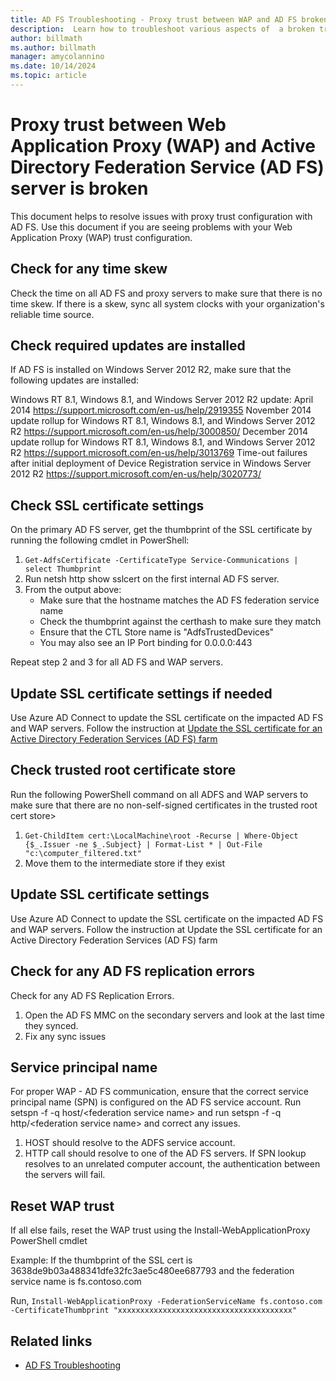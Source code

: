 ```yaml
---
title: AD FS Troubleshooting - Proxy trust between WAP and AD FS broken
description:  Learn how to troubleshoot various aspects of  a broken trust between WAP and AD FS.
author: billmath
ms.author: billmath
manager: amycolannino
ms.date: 10/14/2024
ms.topic: article
---
```





# Proxy trust between Web Application Proxy (WAP) and Active Directory Federation Service (AD FS) server is broken
This document helps to resolve issues with proxy trust configuration with AD FS. Use this document if you are seeing problems with your Web Application Proxy (WAP) trust configuration.

## Check for any time skew
Check the time on all AD FS and proxy servers to make sure that there is no time skew. If there is a skew, sync all system clocks with your organization's reliable time source.

## Check required updates are installed
If AD FS is installed on Windows Server 2012 R2, make sure that the following updates are installed:

Windows RT 8.1, Windows 8.1, and Windows Server 2012 R2 update: April 2014 https://support.microsoft.com/en-us/help/2919355
November 2014 update rollup for Windows RT 8.1, Windows 8.1, and Windows Server 2012 R2 https://support.microsoft.com/en-us/help/3000850/
December 2014 update rollup for Windows RT 8.1, Windows 8.1, and Windows Server 2012 R2 https://support.microsoft.com/en-us/help/3013769
Time-out failures after initial deployment of Device Registration service in Windows Server 2012 R2 https://support.microsoft.com/en-us/help/3020773/

## Check SSL certificate settings
On the primary AD FS server, get the thumbprint of the SSL certificate by running the following cmdlet in PowerShell:

 1. `Get-AdfsCertificate -CertificateType Service-Communications | select Thumbprint`
 2. Run netsh http show sslcert on the first internal AD FS server.
 3. From the output above:
     - Make sure that the hostname matches the AD FS federation service name
     - Check the thumbprint against the certhash to make sure they match
     - Ensure that the CTL Store name is "AdfsTrustedDevices"
    - You may also see an IP Port binding for 0.0.0.0:443

Repeat step 2 and 3 for all AD FS and WAP servers.

## Update SSL certificate settings if needed
Use Azure AD Connect to update the SSL certificate on the impacted AD FS and WAP servers. Follow the instruction at [Update the SSL certificate for an Active Directory Federation Services (AD FS) farm](/azure/active-directory/connect/active-directory-aadconnectfed-ssl-update)

## Check trusted root certificate store
Run the following PowerShell command on all ADFS and WAP servers to make sure that there are no non-self-signed certificates in the trusted root cert store>

 1. `Get-ChildItem cert:\LocalMachine\root -Recurse | Where-Object {$_.Issuer -ne $_.Subject} | Format-List * | Out-File "c:\computer_filtered.txt"`
 2. Move them to the intermediate store if they exist

## Update SSL certificate settings
Use Azure AD Connect to update the SSL certificate on the impacted AD FS and WAP servers. Follow the instruction at Update the SSL certificate for an Active Directory Federation Services (AD FS) farm

## Check for any AD FS replication errors
Check for any AD FS Replication Errors.

 1. Open the AD FS MMC on the secondary servers and look at the last time they synced.
 2. Fix any sync issues

## Service principal name
For proper WAP - AD FS communication, ensure that the correct service principal name (SPN) is configured on the AD FS service account. Run setspn -f -q host/&lt;federation service name&gt; and run setspn -f -q http/&lt;federation service name&gt; and correct any issues.

 1. HOST should resolve to the ADFS service account.
 2. HTTP call should resolve to one of the AD FS servers. If SPN lookup resolves to an unrelated computer account, the authentication between the servers will fail.

## Reset WAP trust
If all else fails, reset the WAP trust using the Install-WebApplicationProxy PowerShell cmdlet

Example: If the thumbprint of the SSL cert is 3638de9b03a488341dfe32fc3ae5c480ee687793 and the federation service name is fs.contoso.com

Run, `Install-WebApplicationProxy -FederationServiceName fs.contoso.com -CertificateThumbprint "xxxxxxxxxxxxxxxxxxxxxxxxxxxxxxxxxxxxxxx"`



## Related links

- [AD FS Troubleshooting](ad-fs-tshoot-overview.md)